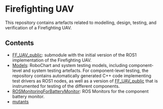 # Firefighting UAV
This repository contains artefacts related to modelling, design, testing, and verification of a Firefighting UAV.

## Contents
* [FF_UAV_public](/FF_UAV_public/): submodule with the initial version of the ROS1 implementation of the Firefighting UAV.
* [Models](/Models/): RoboChart and system testing models, including component-level and system testing artefacts. For component-level testing, the repository contains automatically generated C++ code implementing test drivers as ROS1 nodes, as well as a version of [FF_UAV_public](/FF_UAV_public/) that is instrumented for testing of the different components.
* [ROSMonitoringForBatteryMonitor](/ROSMonitoringForBatteryMonitor/): ROS Monitors for the component battery monitor.
* [mutants](/mutants/)